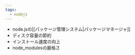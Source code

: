 ```yaml
---
tags:
  - nodejs
---
```

- node.jsの[[パッケージ管理システム|パッケージマネージャ]]
- ディスク容量の節約
- インストール速度の向上
- node_modulesの厳格さ

